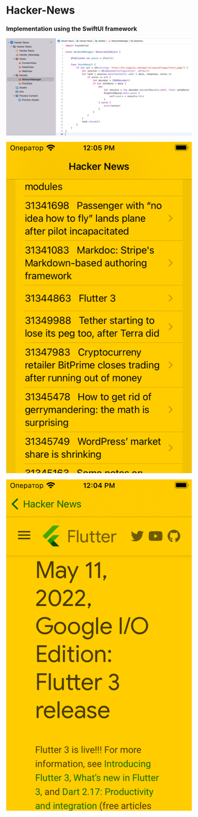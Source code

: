 # Hacker-News

### Implementation using the SwiftUI framework


![Screen-three](Documentation/Hacker-News-3.png)

![Screen-one](Documentation/Hacker-News-2.png)

![Screen-two](Documentation/Hacker-News-1.png)
